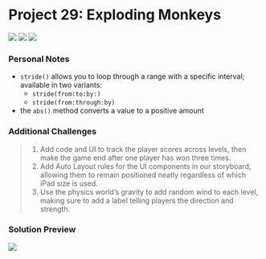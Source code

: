 # Project 29: Exploding Monkeys

[![](https://img.shields.io/badge/Hacking%20with%20iOS-2020.01.31-36A9AE?logo=gumroad)](https://www.hackingwithswift.com/store/hacking-with-ios) [![](https://img.shields.io/badge/Xcode-11.4.1-3d8af0?logo=xcode)](#) [![](https://img.shields.io/badge/Swift-5.2-FA7343?logo=swift)](#)

### Personal Notes
- `stride()` allows you to loop through a range with a specific interval; available in two variants:
    - `stride(from:to:by:)`
    - `stride(from:through:by)`
- the `abs()` method converts a value to a positive amount

### Additional Challenges
> 1. Add code and UI to track the player scores across levels, then make the game end after one player has won three times.
> 2. Add Auto Layout rules for the UI components in our storyboard, allowing them to remain positioned neatly regardless of which iPad size is used.
> 3. Use the physics world’s gravity to add random wind to each level, making sure to add a label telling players the direction and strength.

### Solution Preview
<img src="https://user-images.githubusercontent.com/4438390/73131542-e83db500-3fda-11ea-9502-25b3e24751db.png">
